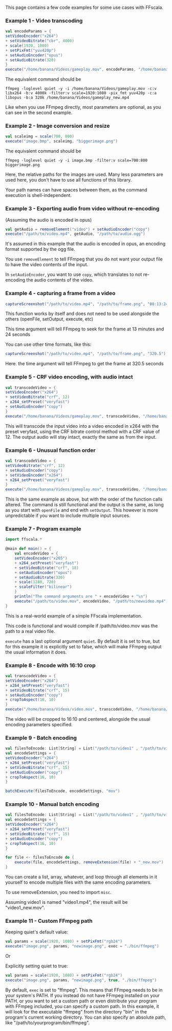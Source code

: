 This page contains a few code examples for some use cases with FFscala.

### Example 1 - Video transcoding
```scala
val encodeParams = {
setVideoEncoder("x264")
+ setVideoBitrate("cbr", 4000)
+ scale(1920, 1080)
+ setPixFmt("yuv420p")
+ setAudioEncoder("opus")
+ setAudioBitrate(320)
}
execute("/home/banana/Videos/gameplay.mov", encodeParams, "/home/banana/Videos/gameplay.mp4")
```

The equivalent command should be
```
ffmpeg -loglevel quiet -y -i /home/banana/Videos/gameplay.mov -c:v libx264 -b:v 4000k -filter:v scale=1920:1080 -pix_fmt yuv420p -c:a libopus -b:a 320k /home/banana/Videos/gameplay_new.mp4
```
Like when you use FFmpeg directly, most parameters are optional, as you can see in the second example.

### Example 2 - Image conversion and resize
```scala
val scaleimg = scale(700, 800)
execute("image.bmp", scaleimg, "biggerimage.png")
```
The equivalent command should be
```
ffmpeg -loglevel quiet -y -i image.bmp -filter:v scale=700:800 biggerimage.png
```
Here, the relative paths for the images are used. Many less parameters are used here, you don't have to use all functions of this library.

Your path names can have spaces between them, as the command execution is shell-independent.

### Example 3 - Exporting audio from video without re-encoding
(Assuming the audio is encoded in opus)

```scala
val getAudio = removeElement("video") + setAudioEncoder("copy")
execute("/path/to/video.mp4", getAudio, "/path/to/audio.ogg")
```

It's assumed in this example that the audio is encoded in opus, an encoding format supported by the ogg file.

You use ```removeElement``` to tell FFmpeg that you do not want your output file to have the video contents of the input.

In ```setAudioEncoder```, you want to use ```copy```, which translates to not re-encoding the audio contents of the video.

### Example 4 - capturing a frame from a video

```scala
captureScreenshot("/path/to/video.mp4", "/path/to/frame.png", "00:13:24")
```

This function works by itself and does not need to be used alongside the others (openFile, setOutput, execute, etc)

This time argument will tell FFmpeg to seek for the frame at 13 minutes and 24 seconds

You can use other time formats, like this:

```scala
captureScreenshot("/path/to/video.mp4", "/path/to/frame.png", "320.5")
```

Here. the time argument will tell FFmpeg to get the frame at 320.5 seconds

### Example 5 - CRF video encoding, with audio intact
```scala
val transcodeVideo = {
setVideoEncoder("x264")
+ setVideoBitrate("crf", 12)
+ x264_setPreset("veryfast")
+ setAudioEncoder("copy")
}
execute("/home/banana/Videos/gameplay.mov", transcodeVideo, "/home/banana/Videos/gameplay_new.mp4")
```

This will transcode the input video into a video encoded in x264 with the preset veryfast, using the CRF bitrate control method with a CRF value of 12. The output audio will stay intact, exactly the same as from the input.

### Example 6 - Unusual function order
```scala
val transcodeVideo = {
setVideoBitrate("crf", 12)
+ setAudioEncoder("copy")
+ setVideoEncoder("x264")
+ x264_setPreset("veryfast")
}
execute("/home/banana/Videos/gameplay.mov", transcodeVideo, "/home/banana/Videos/gameplay_new.mp4")
```

This is the same example as above, but with the order of the function calls altered. The command is still functional and the output is the same, as long as you start with ```openFile``` and end with ```setOutput```. This however is more unpredictable if you want to include multiple input sources.


### Example 7 - Program example

```scala
import ffscala.*

@main def main() = {
    val encodeVideo = {
    setVideoEncoder("x265")
    + x264_setPreset("veryfast")
    + setVideoBitrate("crf", 18)
    + setAudioEncoder("opus")
    + setAudioBitrate(320)
    + scale(1280, 720)
    + scaleFilter("bilinear")
    }
    println("The command arguments are " + encodeVideo + "\n")
    execute("/path/to/video.mov", encodeVideo, "/path/to/newvideo.mp4", false)
}

```

This is a real-world example of a simple FFscala implementation.

This code is functional and would compile if /path/to/video.mov was the path to a real video file.

```execute``` has a last optional argument ```quiet```. By default it is set to true, but for this example it is explicitly set to false, which will make FFmpeg output the usual information it does.


### Example 8 - Encode with 16:10 crop
```scala
val transcodeVideo = {
setVideoEncoder("x264")
+ x264_setPreset("veryfast")
+ setVideoBitrate("crf", 15)
+ setAudioEncoder("copy")
+ cropToAspect(16, 10)
}
execute("/home/banana/Videos/video.mov", transcodeVideo, "/home/banana/Videos/video_new.mp4")
```
The video will be cropped to 16:10 and centered, alongside the usual encoding parameters specified.

### Example 9 - Batch encoding
```scala
val filesToEncode: List[String] = List("/path/to/video1" , "/path/to/video2", "/path/to/video3")
val encodeSettings = {
setVideoEncoder("x264")
+ x264_setPreset("veryfast")
+ setVideoBitrate("crf", 15)
+ setAudioEncoder("copy")
+ cropToAspect(16, 10)
}

batchExecute(filesToEncode, encodeSettings, "mov")
```


### Example 10 - Manual batch encoding
```scala
val filesToEncode: List[String] = List("/path/to/video1" , "/path/to/video2", "/path/to/video3")
val encodeSettings = {
setVideoEncoder("x264")
+ x264_setPreset("veryfast")
+ setVideoBitrate("crf", 15)
+ setAudioEncoder("copy")
+ cropToAspect(16, 10)
}

for file <- filesToEncode do {
    execute(file, encodeSettings, removeExtension(file) + "_new.mov")
}
```
You can create a list, array, whatever, and loop through all elements in it yourself to encode multiple files with the same encoding parameters.

To use removeExtension, you need to import ```misc```.

Assuming video1 is named "video1.mp4", the result will be "video1_new.mov".


### Example 11 - Custom FFmpeg path

Keeping quiet's default value:

```scala
val params = scale(1920, 1080) + setPixFmt("rgb24")
execute("image.png", params, "newimage.png", exec = "./bin/ffmpeg")
```

Or

Explicitly setting quiet to true:

```scala
val params = scale(1920, 1080) + setPixFmt("rgb24")
execute("image.png", params, "newimage.png", true, "./bin/ffmpeg")
```

By default, ```exec``` is set to "ffmpeg". This means that FFmpeg needs to be in your system's PATH. If you instead do not have FFmpeg installed on your PATH, or you want to set a custom path or even distribute your program with FFmpeg included, you can specify a custom path. In this example, it will look for the executable "ffmpeg" from the directory "bin" in the program's current working directory. You can also specify an absolute path, like "/path/to/yourprogram/bin/ffmpeg".
